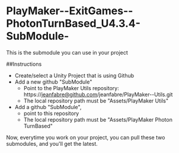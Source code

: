# PlayMaker--ExitGames--PhotonTurnBased_U4.3.4-SubModule-
This is the submodule you can use in your project

##Instructions

- Create/select a Unity Project that is using Github
- Add a new github "SubModule"
  - Point to the PlayMaker Utils repository: https://jeanfabre@github.com/jeanfabre/PlayMaker--Utils.git
  - The local repository path must be "Assets/PlayMaker Utils"
- Add a github "SubModule", 
  - point to this repository
  - The local repository path must be "Assets/PlayMaker Photon TurnBased"

Now, everytime you work on your project, you can pull these two submodules, and you'll get the latest.
